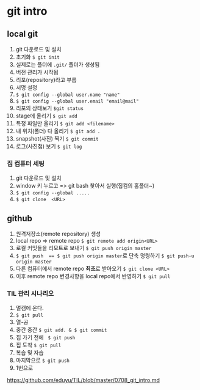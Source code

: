 # git intro

## local git

1.  git 다운로드 및 설치
2.  초기화  `$ git init` 
   1.  실제로는 폴더에 `.git/`  폴더가 생성됨
   2.  버전 관리가 시작됨
   3.  리포(repository)라고 부름
3.  서명 설정
   1. `$ git config --global user.name "name"` 
   2. `$ git config --global user.email "email@mail"` 
4.  리포의 상태보기 `$git status` 
5.  stage에 올리기 `$ git add` 
   1.  특정 파일만 올리기 `$ git add <filename>` 
   2.  내 위치(폴더) 다 올리기 `$ git add .`
6.  snapshot(사진) 찍기 `$ git commit`
7.  로그(사진첩) 보기 `$ git log`

### 집 컴퓨터 세팅

1.  git 다운로드 및 설치
2.  window 키 누르고 =>  git bash 찾아서 실행(집컴의 홈폴더~)
3.  `$ git config --global .....`
4.  `$ git clone  <URL>`

## github

1.  원격저장소(remote repository) 생성
2.  local repo => remote repo `$ git remote add origin<URL>`
3.  로컬 커밋들을 리모트로 보내기 `$ git push origin master`
4. `$ git push  == $ git push origin master`로 단축 명령하기 `$ git push-u origin master`
5.  다른 컴퓨터에서 remote repo **최초**로 받아오기 `$ git clone <URL>`
6.  이후 remote repo 변경사항을 local repo에서 반영하기 `$ git pull`



### TIL 관리 시나리오

1.  멀캠에 온다.
2.  `$ git pull`
3.  열-공
4.  중간 중간 `$ git add. & $ git commit`
5.  집 가기 전에 ` $ git push`
6.  집 도착 `$ git pull`
7.  복습 및 자습
8.  마지막으로 `$ git push`
9.  1번으로

https://github.com/eduyu/TIL/blob/master/0708_git_intro.md